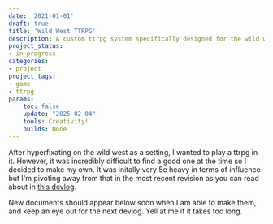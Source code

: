```yaml
---
date: '2021-01-01'
draft: true
title: 'Wild West TTRPG'
description: A custom ttrpg system specifically designed for the wild west.
project_status: 
- in_progress 
categories:
- project
project_tags:
- game
- ttrpg
params:
    toc: false
    update: "2025-02-04" 
    tools: Creativity!
    builds: None
---
```


After hyperfixating on the wild west as a setting, I wanted to play a ttrpg in it. However, it was incredibly difficult to find a good one at the time so I decided to make my own. It was initally very 5e heavy in terms of influence but I'm pivoting away from that in the most recent revision as you can read about in [this devlog](/blog/wild-west-devlog-1/). 

New documents should appear below soon when I am able to make them, and keep an eye out for the next devlog. Yell at me if it takes too long.
